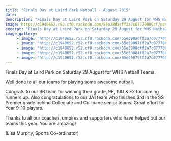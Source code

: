 ```yaml
---
title: "Finals Day at Laird Park Netball - August 2015"
date: 
description: "Finals Day at Laird Park on Saturday 29 August for WHS Netball Teams."
image: http://c1940652.r52.cf0.rackcdn.com/55e38dacff2a7c07770009cf/netball-1.jpg
excerpt: "Finals Day at Laird Park on Saturday 29 August for WHS Netball Teams."
image_gallery:
     - image: "http://c1940652.r52.cf0.rackcdn.com/55e390a0ff2a7c0777000a15/Netball-2.jpg"
     - image: "http://c1940652.r52.cf0.rackcdn.com/55e39097ff2a7c0777000a13/Netball-3.jpg"
     - image: "http://c1940652.r52.cf0.rackcdn.com/55e3908dff2a7c0777000a11/Netball-4.jpg"
     - image: "http://c1940652.r52.cf0.rackcdn.com/55e39084ff2a7c0777000a0f/Netball-5.jpg"
     - image: "http://c1940652.r52.cf0.rackcdn.com/55e39079ff2a7c0777000a0d/Netball-6.jpg"
---
```


<p><span>Finals Day at Laird Park on Saturday 29 August for WHS Netball Teams. </span></p>
<p><span>Well done to all our teams for playing some awesome netball. </span></p>
<p><span>Congrats to our 9B team for winning their grade, 9E, 10D &amp; E2 for coming runners up. Also congratulations to our JA1 team who finished 3rd in the SS Premier grade behind Collegiate and Cullinane senior teams. Great effort for Year 9-10 players. </span></p>
<p><span>Thanks to all our coaches, umpires and supporters who have helped out our teams this year. You are amazing!</span></p>
<p><span>(Lisa Murphy, Sports Co-ordinator)</span></p>


